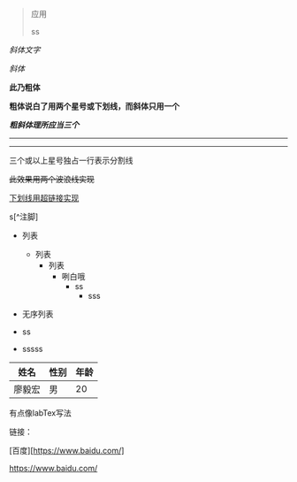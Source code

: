 > 应用
>
> ss

*斜体文字*

_斜体_

**此乃粗体**

__粗体说白了用两个星号或下划线，而斜体只用一个__

___粗斜体理所应当三个___

***

****

三个或以上星号独占一行表示分割线

~~此效果用两个波浪线实现~~

<u>下划线用超链接实现</u>

s[^注脚]

* 列表
  * 列表
    * 列表
      * 咧白哦
        * ss
          * sss

* 无序列表
* ss
* sssss

| 姓名   | 性别 | 年龄 |
| ------ | ---- | ---- |
| 廖毅宏 | 男   | 20   |

有点像labTex写法

链接：

[百度][https://www.baidu.com/]

<https://www.baidu.com/>



